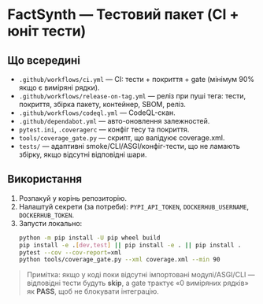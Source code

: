 # FactSynth — Тестовий пакет (CI + юніт тести)

## Що всередині
- `.github/workflows/ci.yml` — CI: тести + покриття + gate (мінімум 90% якщо є виміряні рядки).
- `.github/workflows/release-on-tag.yml` — реліз при пуші тега: тести, покриття, збірка пакету, контейнер, SBOM, реліз.
- `.github/workflows/codeql.yml` — CodeQL-скан.
- `.github/dependabot.yml` — авто-оновлення залежностей.
- `pytest.ini`, `.coveragerc` — конфіг тесу та покриття.
- `tools/coverage_gate.py` — скрипт, що валідуює coverage.xml.
- `tests/` — адаптивні smoke/CLI/ASGI/конфіг-тести, що не ламають збірку, якщо відсутні відповідні шари.

## Використання
1. Розпакуй у корінь репозиторію.
2. Налаштуй секрети (за потреби): `PYPI_API_TOKEN`, `DOCKERHUB_USERNAME`, `DOCKERHUB_TOKEN`.
3. Запусти локально:  
   ```bash
   python -m pip install -U pip wheel build
   pip install -e .[dev,test] || pip install -e . || pip install .
   pytest --cov --cov-report=xml
   python tools/coverage_gate.py --xml coverage.xml --min 90
   ```

> Примітка: якщо у коді поки відсутні імпортовані модулі/ASGI/CLI — відповідні тести будуть **skip**, а gate трактує «0 виміряних рядків» як **PASS**, щоб не блокувати інтеграцію.
